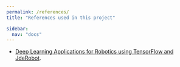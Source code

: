 ```yaml
---
permalink: /references/
title: "References used in this project"

sidebar:
  nav: "docs"
---
```


- [Deep Learning Applications for Robotics using TensorFlow and JdeRobot](https://wiki.jderobot.org/Naxvm-tfg).

